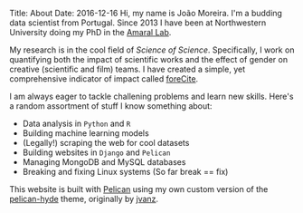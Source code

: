 Title: About
Date: 2016-12-16
Hi, my name is João Moreira. I'm a budding data scientist from Portugal.
Since 2013 I have been at Northwestern University doing my PhD in the
[Amaral Lab](https://amaral.northwestern.edu).

My research is in the cool field of *Science of Science*. Specifically, I work on quantifying both the impact of scientific works and the effect of gender on creative (scientific and film) teams. I have created a simple, yet comprehensive indicator of impact called [foreCite](http://forecite.us/).

I am always eager to tackle challening problems and learn new skills.
Here's a random assortment of stuff I know something about:

* Data analysis in `Python` and `R`
* Building machine learning models
* (Legally!) scraping the web for cool datasets
* Building websites in `Django` and `Pelican`
* Managing MongoDB and MySQL databases
* Breaking and fixing Linux systems (So far break == fix)

This website is built with [Pelican](https://blog.getpelican.com/) using my own custom version of the [pelican-hyde](https://github.com/jagmoreira/pelican-hyde) theme, originally by [jvanz](https://github.com/jvanz).
